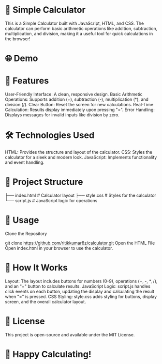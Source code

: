 # 🧮 Simple Calculator
This is a Simple Calculator built with JavaScript, HTML, and CSS. The calculator can perform basic arithmetic operations like addition, subtraction, multiplication, 
and division, making it a useful tool for quick calculations in the browser!

# 🌐 Demo

# 🎨 Features
User-Friendly Interface: A clean, responsive design.
Basic Arithmetic Operations: Supports addition (+), subtraction (-), multiplication (*), and division (/).
Clear Button: Reset the screen for new calculations.
Real-Time Calculation: Results display immediately upon pressing "=".
Error Handling: Displays messages for invalid inputs like division by zero.


# 🛠️ Technologies Used
HTML: Provides the structure and layout of the calculator.
CSS: Styles the calculator for a sleek and modern look.
JavaScript: Implements functionality and event handling.


# 📂 Project Structure

├── index.html       # Calculator layout
├── style.css        # Styles for the calculator
└── script.js        # JavaScript logic for operations

 
# 🚀 Usage
Clone the Repository


git clone https://github.com/ritikkumar8z/calculator.git
Open the HTML File Open index.html in your browser to use the calculator.

# 📌 How It Works
Layout: The layout includes buttons for numbers (0-9), operations (+, -, *, /), and an "=" button to calculate results.
JavaScript Logic: script.js handles click events on each button, updating the display and calculating the result when "=" is pressed.
CSS Styling: style.css adds styling for buttons, display screen, and the overall calculator layout.


# 📄 License
This project is open-source and available under the MIT License.

# 🎉 Happy Calculating!

